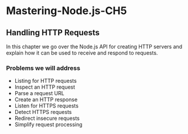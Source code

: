 # Mastering-Node.js-CH5

## Handling HTTP Requests
In this chapter we go over the Node.js API for creating HTTP servers and explain how it can be used to receive and respond to requests.

### Problems we will address
- Listing for HTTP requests
- Inspect an HTTP request
- Parse a request URL
- Create an HTTP response
- Listen for HTTPS requests
- Detect HTTPS requests
- Redirect insecure requests
- Simplify request processing

